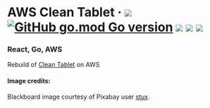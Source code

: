 # AWS Clean Tablet &middot; [![](https://img.shields.io/badge/React-js-blue.svg?color=20232a&logo=React)](https://reactjs.org/) [![GitHub go.mod Go version](https://img.shields.io/github/go-mod/go-version/jamessouth/clean-tablet?logo=Go)](https://golang.org/) [![](https://img.shields.io/badge/AWS-d.svg?color=232F3E&logo=Amazon%20AWS)](https://aws.amazon.com/) [![](https://img.shields.io/badge/Tailwind%20CSS-m?labelColor=f7fafc&color=38b2ac&logo=Tailwind%20CSS)](https://tailwindcss.com/) ![](https://img.shields.io/badge/awesome-yes-brightgreen.svg)

### React, Go, AWS

Rebuild of [Clean Tablet](https://github.com/jamessouth/clean-tablet) on AWS

#### Image credits:

Blackboard image courtesy of Pixabay user [stux](https://pixabay.com/users/stux-12364/?utm_source=link-attribution&amp;utm_medium=referral&amp;utm_campaign=image&amp;utm_content=1072366).
